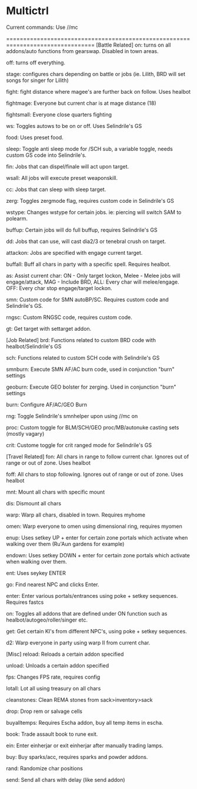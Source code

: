 # Multictrl
 
Current commands:  Use //mc

================================================================================
[Battle Related]
on: turns on all addons/auto functions from gearswap.  Disabled in town areas.

off: turns off everything.

stage: configures chars depending on battle or jobs (ie. Lilith, BRD will set songs for singer for Lilith)

fight: fight distance where magee's are further back on follow.  Uses healbot

fightmage:  Everyone but current char is at mage distance (18)

fightsmall:  Everyone close quarters fighting

ws: Toggles autows to be on or off.  Uses Selindrile's GS

food: Uses preset food.

sleep: Toggle anti sleep mode for /SCH sub, a variable toggle, needs custom GS code into Selindrile's.

fin: Jobs that can dispel/finale will act upon <t> target.
 
wsall:  All jobs will execute preset weaponskill.
 
cc:  Jobs that can sleep with sleep <t> target.
 
zerg:  Toggles zergmode flag, requires custom code in Selindrile's GS
 
wstype: Changes wstype for certain jobs.  ie: piercing will switch SAM to polearm.
 
buffup:  Certain jobs will  do full buffup, requires Selindrile's GS
 
dd: Jobs that can use, will cast dia2/3 or tenebral crush on <t> target.
 
attackon: Jobs are specified with engage current <t> target.
 
buffall: Buff all chars in party with a specific spell. Requires healbot.
 
as:  Assist current char:  ON - Only target lockon, Melee - Melee jobs will engage/attack, MAG - Include BRD, ALL: Every char will melee/engage.  OFF: Every char stop engage/target lockon.
 
smn:  Custom code for SMN autoBP/SC.  Requires custom code and Selindrile's GS.
 
rngsc:  Custom RNGSC code, requires custom code.
 
gt:  Get target with settarget addon.
 
[Job Related]
brd: Functions related to custom BRD code with healbot/Selindrile's GS
 
sch: Functions related to custom SCH code with Selindrile's GS
 
smnburn:  Execute SMN AF/AC burn code, used in conjunction "burn" settings
 
geoburn:  Execute GEO bolster for zerging.  Used in conjunction "burn" settings
 
burn: Configure AF/AC/GEO Burn
 
rng: Toggle Selindrile's smnhelper upon using //mc on
 
proc: Custom toggle for BLM/SCH/GEO proc/MB/autonuke casting sets (mostly vagary)
 
crit: Custome toggle for crit ranged mode for Selindrile's GS

[Travel Related]
fon:  All chars in range to follow current char.  Ignores out of range or out of zone. Uses healbot
 
foff:  All chars to stop following.  Ignores out of range or out of zone. Uses healbot
 
mnt:  Mount all chars with specific mount
 
dis:  Dismount all chars
 
warp:  Warp all chars, disabled in town.  Requires myhome
 
omen:  Warp everyone to omen using dimensional ring, requires myomen
 
enup: Uses setkey UP + enter for certain zone portals which activate when  walking over them (Ru'Aun gardens for example)
 
endown: Uses setkey DOWN + enter for certain zone portals which activate when  walking over them.
 
ent: Uses seykey ENTER
 
go: Find nearest NPC and clicks Enter.
 
enter:  Enter various portals/entrances using poke + setkey sequences.  Requires fastcs
 
on:  Toggles all addons that are defined under ON function such as healbot/autogeo/roller/singer etc.
 
get:  Get certain KI's from different NPC's, using poke + setkey sequences.
 
d2: Warp everyone in party using warp II from current char.
 
[Misc]
reload: Reloads a certain addon specified
 
unload: Unloads a certain addon specified
 
fps:  Changes FPS rate, requires config
 
lotall:  Lot all using treasury on all chars
 
cleanstones:  Clean REMA stones from sack>inventory>sack
 
drop:  Drop rem or salvage cells
 
buyalltemps:  Requires Escha addon, buy all temp items in escha.
 
book:  Trade assault book to rune exit.
 
ein:  Enter einherjar or exit einherjar after manually trading lamps.
 
buy:  Buy sparks/acc, requires sparks and powder addons.
 
rand: Randomize char positions
 
send: Send all chars with delay (like send addon)
